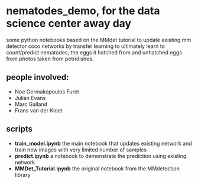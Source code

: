 # nematodes_demo, for the data science center away day
some python notebooks based on the MMdet tutorial to update existing mm detector coco networks by transfer learning to
ultimately learn to count/predict nematodes, the eggs it hatched from and unhatched eggs from photos taken from petridishes.


## people involved:

- Noe Germakopoulos Furet
- Julian Evans
- Marc Galland
- Frans van der Kloet


## scripts
- **train_model.ipynb** the main notebook that updates existing network and train new images with very limited number of samples
- **predict.ipynb** a notebook to demonstrate the prediction using existing network
- **MMDet_Tutorial.ipynb** the original notebook from the MMdetection library
 
